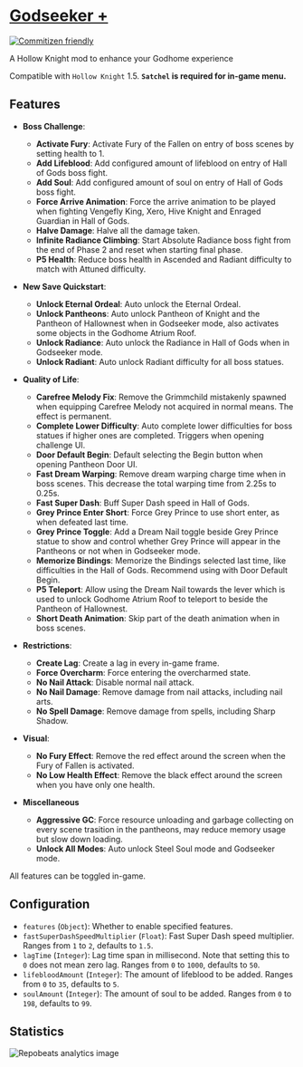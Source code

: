 # [Godseeker +](https://github.com/Clazex/HollowKnight.GodSeekerPlus)

[![Commitizen friendly](https://img.shields.io/badge/commitizen-friendly-brightgreen.svg)](http://commitizen.github.io/cz-cli/)

A Hollow Knight mod to enhance your Godhome experience

Compatible with `Hollow Knight` 1.5.
**`Satchel` is required for in-game menu.**

## Features

- **Boss Challenge**:
  + **Activate Fury**: Activate Fury of the Fallen on entry of boss scenes by setting health to 1.
  + **Add Lifeblood**: Add configured amount of lifeblood on entry of Hall of Gods boss fight.
  + **Add Soul**: Add configured amount of soul on entry of Hall of Gods boss fight.
  + **Force Arrive Animation**: Force the arrive animation to be played when fighting Vengefly King, Xero, Hive Knight and Enraged Guardian in Hall of Gods.
  + **Halve Damage**: Halve all the damage taken.
  + **Infinite Radiance Climbing**: Start Absolute Radiance boss fight from the end of Phase 2 and reset when starting final phase.
  + **P5 Health**: Reduce boss health in Ascended and Radiant difficulty to match with Attuned difficulty.

- **New Save Quickstart**:
  + **Unlock Eternal Ordeal**: Auto unlock the Eternal Ordeal.
  + **Unlock Pantheons**: Auto unlock Pantheon of Knight and the Pantheon of Hallownest when in Godseeker mode, also activates some objects in the Godhome Atrium Roof.
  + **Unlock Radiance**: Auto unlock the Radiance in Hall of Gods when in Godseeker mode.
  + **Unlock Radiant**: Auto unlock Radiant difficulty for all boss statues.

- **Quality of Life**:
  + **Carefree Melody Fix**: Remove the Grimmchild mistakenly spawned when equipping Carefree Melody not acquired in normal means. The effect is permanent.
  + **Complete Lower Difficulty**: Auto complete lower difficulties for boss statues if higher ones are completed. Triggers when opening challenge UI.
  + **Door Default Begin**: Default selecting the Begin button when opening Pantheon Door UI.
  + **Fast Dream Warping**: Remove dream warping charge time when in boss scenes. This decrease the total warping time from 2.25s to 0.25s.
  + **Fast Super Dash**: Buff Super Dash speed in Hall of Gods.
  + **Grey Prince Enter Short**: Force Grey Prince to use short enter, as when defeated last time.
  + **Grey Prince Toggle**: Add a Dream Nail toggle beside Grey Prince statue to show and control whether Grey Prince will appear in the Pantheons or not when in Godseeker mode.
  + **Memorize Bindings**: Memorize the Bindings selected last time, like difficulties in the Hall of Gods. Recommend using with Door Default Begin.
  + **P5 Teleport**: Allow using the Dream Nail towards the lever which is used to unlock Godhome Atrium Roof to teleport to beside the Pantheon of Hallownest.
  + **Short Death Animation**: Skip part of the death animation when in boss scenes.

- **Restrictions**:
  + **Create Lag**: Create a lag in every in-game frame.
  + **Force Overcharm**: Force entering the overcharmed state.
  + **No Nail Attack**: Disable normal nail attack.
  + **No Nail Damage**: Remove damage from nail attacks, including nail arts.
  + **No Spell Damage**: Remove damage from spells, including Sharp Shadow.

- **Visual**:
  + **No Fury Effect**: Remove the red effect around the screen when the Fury of Fallen is activated.
  + **No Low Health Effect**: Remove the black effect around the screen when you have only one health.

- **Miscellaneous**
  + **Aggressive GC**: Force resource unloading and garbage collecting on every scene trasition in the pantheons, may reduce memory usage but slow down loading.
  + **Unlock All Modes**: Auto unlock Steel Soul mode and Godseeker mode.

All features can be toggled in-game.

## Configuration

- `features` (`Object`): Whether to enable specified features.
- `fastSuperDashSpeedMultiplier` (`Float`): Fast Super Dash speed multiplier. Ranges from `1` to `2`, defaults to `1.5`.
- `lagTime` (`Integer`): Lag time span in millisecond. Note that setting this to `0` does not mean zero lag. Ranges from `0` to `1000`, defaults to `50`.
- `lifebloodAmount` (`Integer`): The amount of lifeblood to be added. Ranges from `0` to `35`, defaults to `5`.
- `soulAmount` (`Integer`): The amount of soul to be added. Ranges from `0` to `198`, defaults to `99`.

## Statistics

![Repobeats analytics image](https://repobeats.axiom.co/api/embed/65e526723e20438fd78f8e117dee0a55cca44715.svg)

